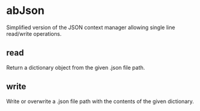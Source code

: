 # abJson
Simplified version of the JSON context manager allowing single line read/write operations.

## read
Return a dictionary object from the given .json file path.

## write
Write or overwrite a .json file path with the contents of the given dictionary.